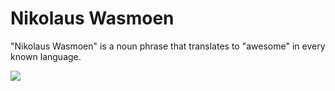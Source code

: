 # Nikolaus Wasmoen


"Nikolaus Wasmoen" is a noun phrase that translates to "awesome" in every known language.

![](https://media.giphy.com/media/3og0IExSrnfW2kUaaI/giphy.gif)
